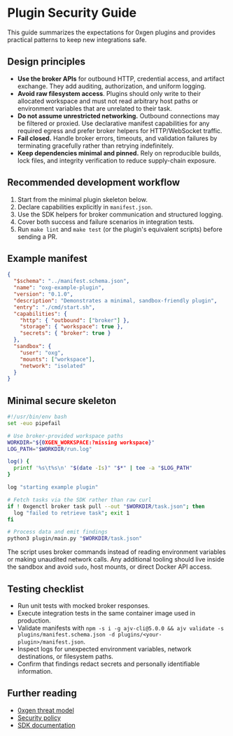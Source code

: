 # Plugin Security Guide

This guide summarizes the expectations for 0xgen plugins and provides practical
patterns to keep new integrations safe.

## Design principles

* **Use the broker APIs** for outbound HTTP, credential access, and artifact
  exchange. They add auditing, authorization, and uniform logging.
* **Avoid raw filesystem access**. Plugins should only write to their allocated
  workspace and must not read arbitrary host paths or environment variables that
  are unrelated to their task.
* **Do not assume unrestricted networking.** Outbound connections may be
  filtered or proxied. Use declarative manifest capabilities for any required
  egress and prefer broker helpers for HTTP/WebSocket traffic.
* **Fail closed.** Handle broker errors, timeouts, and validation failures by
  terminating gracefully rather than retrying indefinitely.
* **Keep dependencies minimal and pinned.** Rely on reproducible builds, lock
  files, and integrity verification to reduce supply-chain exposure.

## Recommended development workflow

1. Start from the minimal plugin skeleton below.
2. Declare capabilities explicitly in `manifest.json`.
3. Use the SDK helpers for broker communication and structured logging.
4. Cover both success and failure scenarios in integration tests.
5. Run `make lint` and `make test` (or the plugin's equivalent scripts) before
   sending a PR.

## Example manifest

```json
{
  "$schema": "../manifest.schema.json",
  "name": "oxg-example-plugin",
  "version": "0.1.0",
  "description": "Demonstrates a minimal, sandbox-friendly plugin",
  "entry": "./cmd/start.sh",
  "capabilities": {
    "http": { "outbound": ["broker"] },
    "storage": { "workspace": true },
    "secrets": { "broker": true }
  },
  "sandbox": {
    "user": "oxg",
    "mounts": ["workspace"],
    "network": "isolated"
  }
}
```

## Minimal secure skeleton

```bash
#!/usr/bin/env bash
set -euo pipefail

# Use broker-provided workspace paths
WORKDIR="${0XGEN_WORKSPACE:?missing workspace}"
LOG_PATH="$WORKDIR/run.log"

log() {
  printf '%s\t%s\n' "$(date -Is)" "$*" | tee -a "$LOG_PATH"
}

log "starting example plugin"

# Fetch tasks via the SDK rather than raw curl
if ! 0xgenctl broker task pull --out "$WORKDIR/task.json"; then
  log "failed to retrieve task"; exit 1
fi

# Process data and emit findings
python3 plugin/main.py "$WORKDIR/task.json"
```

The script uses broker commands instead of reading environment variables or
making unaudited network calls. Any additional tooling should live inside the
sandbox and avoid `sudo`, host mounts, or direct Docker API access.

## Testing checklist

* Run unit tests with mocked broker responses.
* Execute integration tests in the same container image used in production.
* Validate manifests with `npm -s i -g ajv-cli@5.0.0 && ajv validate -s plugins/manifest.schema.json -d plugins/<your-plugin>/manifest.json`.
* Inspect logs for unexpected environment variables, network destinations, or
  filesystem paths.
* Confirm that findings redact secrets and personally identifiable information.

## Further reading

* [0xgen threat model](THREAT_MODEL.md)
* [Security policy](SECURITY.md)
* [SDK documentation](docs/sdk/README.md)
